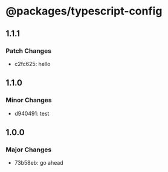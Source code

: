 # @packages/typescript-config

## 1.1.1

### Patch Changes

- c2fc625: hello

## 1.1.0

### Minor Changes

- d940491: test

## 1.0.0

### Major Changes

- 73b58eb: go ahead
